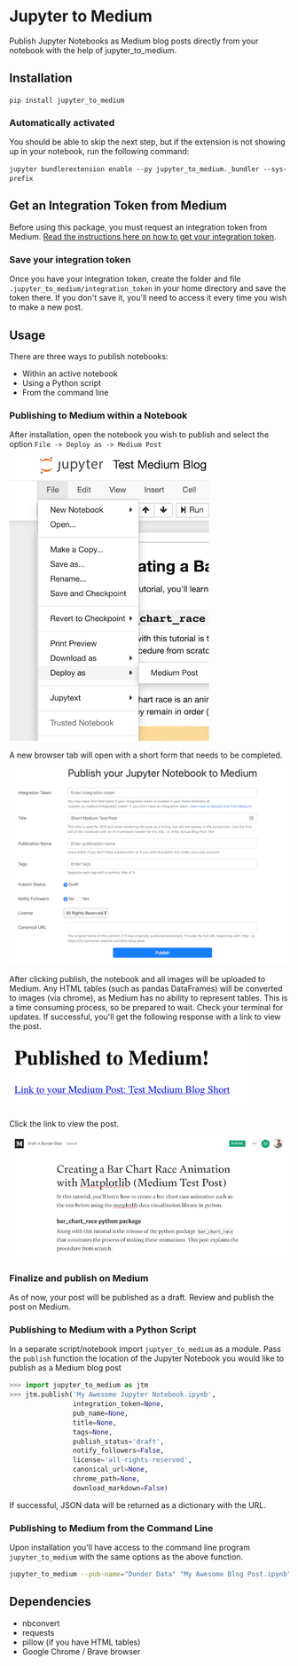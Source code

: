 # Jupyter to Medium

Publish Jupyter Notebooks as Medium blog posts directly from your notebook with the help of jupyter_to_medium.

## Installation

`pip install jupyter_to_medium`

### Automatically activated

You should be able to skip the next step, but if the extension is not showing up in your notebook, run the following command:

`jupyter bundlerextension enable --py jupyter_to_medium._bundler --sys-prefix`

## Get an Integration Token from Medium

Before using this package, you must request an integration token from Medium. [Read the instructions here on how to get your integration token](https://github.com/Medium/medium-api-docs).

### Save your integration token

Once you have your integration token, create the folder and file `.jupyter_to_medium/integration_token` in your home directory and save the token there. If you don't save it, you'll need to access it every time you wish to make a new post.

## Usage

There are three ways to publish notebooks:

* Within an active notebook
* Using a Python script
* From the command line

### Publishing to Medium within a Notebook

After installation, open the notebook you wish to publish and select the option `File -> Deploy as -> Medium Post`

![png](images/menu_option.png)

A new browser tab will open with a short form that needs to be completed.

![png](images/form.png)

After clicking publish, the notebook and all images will be uploaded to Medium. Any HTML tables (such as pandas DataFrames) will be converted to images (via chrome), as Medium has no ability to represent tables. This is a time consuming process, so be prepared to wait. Check your terminal for updates. If successful, you'll get the following response with a link to view the post.

![png](images/success.png)

Click the link to view the post.

![png](images/post.png)

### Finalize and publish on Medium

As of now, your post will be published as a draft. Review and publish the post on Medium.

### Publishing to Medium with a Python Script

In a separate script/notebook import `juptyer_to_medium` as a module. Pass the `publish` function the location of the Jupyter Notebook you would like to publish as a Medium blog post

```python
>>> import jupyter_to_medium as jtm
>>> jtm.publish('My Awesome Jupyter Notebook.ipynb',
                integration_token=None,
                pub_name=None,
                title=None,
                tags=None,
                publish_status='draft',
                notify_followers=False,
                license='all-rights-reserved',
                canonical_url=None,
                chrome_path=None,
                download_markdown=False)
```

If successful, JSON data will be returned as a dictionary with the URL.

### Publishing to Medium from the Command Line

Upon installation you'll have access to the command line program `jupyter_to_medium` with the same options as the above function.

```bash
jupyter_to_medium --pub-name="Dunder Data" "My Awesome Blog Post.ipynb"
```

## Dependencies

* nbconvert
* requests
* pillow (if you have HTML tables)
* Google Chrome / Brave browser
